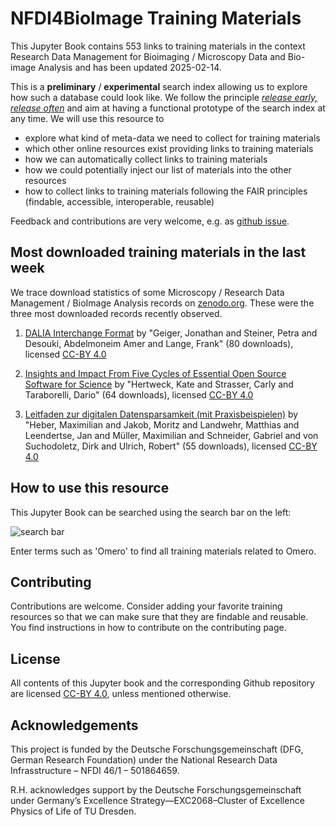 # NFDI4BioImage Training Materials

This Jupyter Book contains 553 links to training materials in the context Research Data Management for Bioimaging / Microscopy Data and Bio-image Analysis and has been updated 2025-02-14.

This is a **preliminary** / **experimental** search index allowing us to explore how such a database could look like. We follow the principle [_release early, release often_](https://en.wikipedia.org/wiki/Release_early,_release_often) and aim at having a functional prototype of the search index at any time. We will use this resource to 
* explore what kind of meta-data we need to collect for training materials
* which other online resources exist providing links to training materials
* how we can automatically collect links to training materials
* how we could potentially inject our list of materials into the other resources
* how to collect links to training materials following the FAIR principles (findable, accessible, interoperable, reusable)

Feedback and contributions are very welcome, e.g. as [github issue](https://github.com/NFDI4BIOIMAGE/training/issues).

## Most downloaded training materials in the last week
We trace download statistics of some Microscopy / Research Data Management / BioImage Analysis records on [zenodo.org](https://zenodo.org). These were the three most downloaded records recently observed.


1. [DALIA Interchange Format](https://zenodo.org/records/11521029) by "Geiger, Jonathan and Steiner, Petra and Desouki, Abdelmoneim Amer and Lange, Frank" (80 downloads), licensed [CC-BY 4.0](https://creativecommons.org/licenses/by/4.0/)

2. [Insights and Impact From Five Cycles of Essential Open Source Software for Science](https://zenodo.org/records/11201216) by "Hertweck, Kate and Strasser, Carly and Taraborelli, Dario" (64 downloads), licensed [CC-BY 4.0](https://creativecommons.org/licenses/by/4.0/)

3. [Leitfaden zur digitalen Datensparsamkeit (mit Praxisbeispielen)](https://zenodo.org/records/11445843) by "Heber, Maximilian and Jakob, Moritz and Landwehr, Matthias and Leendertse, Jan and Müller, Maximilian and Schneider, Gabriel and von Suchodoletz, Dirk and Ulrich, Robert" (55 downloads), licensed [CC-BY 4.0](https://creativecommons.org/licenses/by/4.0/)

## How to use this resource

This Jupyter Book can be searched using the search bar on the left:

![search bar](how_to_use.png)

Enter terms such as 'Omero' to find all training materials related to Omero.

## Contributing

Contributions are welcome. Consider adding your favorite training resources so that we can make sure that they are findable and reusable.
You find instructions in how to contribute on the contributing page.

## License

All contents of this Jupyter book and the corresponding Github repository are licensed [CC-BY 4.0](https://creativecommons.org/licenses/by/4.0/), unless mentioned otherwise.

## Acknowledgements

This project is funded by the Deutsche Forschungsgemeinschaft (DFG, German  Research Foundation) under the National Research Data Infrasstructure – NFDI 46/1 – 501864659.

R.H. acknowledges support by the Deutsche Forschungsgemeinschaft under Germany’s Excellence Strategy—EXC2068–Cluster of Excellence Physics of Life of TU Dresden.
